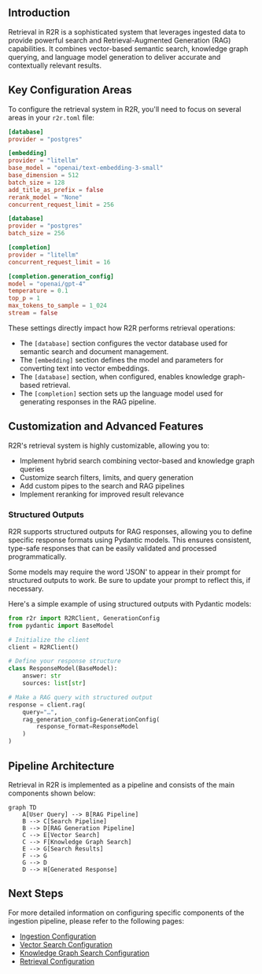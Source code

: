
## Introduction

Retrieval in R2R is a sophisticated system that leverages ingested data to provide powerful search and Retrieval-Augmented Generation (RAG) capabilities. It combines vector-based semantic search, knowledge graph querying, and language model generation to deliver accurate and contextually relevant results.

## Key Configuration Areas

To configure the retrieval system in R2R, you'll need to focus on several areas in your `r2r.toml` file:

```toml
[database]
provider = "postgres"

[embedding]
provider = "litellm"
base_model = "openai/text-embedding-3-small"
base_dimension = 512
batch_size = 128
add_title_as_prefix = false
rerank_model = "None"
concurrent_request_limit = 256

[database]
provider = "postgres"
batch_size = 256

[completion]
provider = "litellm"
concurrent_request_limit = 16

[completion.generation_config]
model = "openai/gpt-4"
temperature = 0.1
top_p = 1
max_tokens_to_sample = 1_024
stream = false
```

These settings directly impact how R2R performs retrieval operations:

- The `[database]` section configures the vector database used for semantic search and document management.
- The `[embedding]` section defines the model and parameters for converting text into vector embeddings.
- The `[database]` section, when configured, enables knowledge graph-based retrieval.
- The `[completion]` section sets up the language model used for generating responses in the RAG pipeline.

## Customization and Advanced Features

R2R's retrieval system is highly customizable, allowing you to:

- Implement hybrid search combining vector-based and knowledge graph queries
- Customize search filters, limits, and query generation
- Add custom pipes to the search and RAG pipelines
- Implement reranking for improved result relevance

### Structured Outputs

R2R supports structured outputs for RAG responses, allowing you to define specific response formats using Pydantic models. This ensures consistent, type-safe responses that can be easily validated and processed programmatically.

<Info>Some models may require the word 'JSON' to appear in their prompt for structured outputs to work. Be sure to update your prompt to reflect this, if necessary.</Info>

Here's a simple example of using structured outputs with Pydantic models:

```python
from r2r import R2RClient, GenerationConfig
from pydantic import BaseModel

# Initialize the client
client = R2RClient()

# Define your response structure
class ResponseModel(BaseModel):
    answer: str
    sources: list[str]

# Make a RAG query with structured output
response = client.rag(
    query="…",
    rag_generation_config=GenerationConfig(
        response_format=ResponseModel
    )
)
```

## Pipeline Architecture

Retrieval in R2R is implemented as a pipeline and consists of the main components shown below:

```mermaid
graph TD
    A[User Query] --> B[RAG Pipeline]
    B --> C[Search Pipeline]
    B --> D[RAG Generation Pipeline]
    C --> E[Vector Search]
    C --> F[Knowledge Graph Search]
    E --> G[Search Results]
    F --> G
    G --> D
    D --> H[Generated Response]
```


## Next Steps

For more detailed information on configuring specific components of the ingestion pipeline, please refer to the following pages:

- [Ingestion Configuration](/documentation/configuration/ingestion/overview)
- [Vector Search Configuration](/documentation/configuration/retrieval/vector-search)
- [Knowledge Graph Search Configuration](/documentation/configuration/retrieval/knowledge-graph)
- [Retrieval Configuration](/documentation/configuration/retrieval/overview)